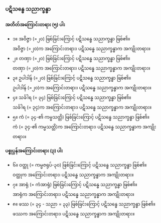 ### ပဋိသန္ဓေ သညာက္ခန္ဓာ

**အတိတ်အကြောင်းတရား (၅) ပါး**

- ၁။ အဝိဇ္ဇာ (=၂၀) ဖြစ်ခြင်းကြောင့် ပဋိသန္ဓေ သညာက္ခန္ဓာ ဖြစ်၏။ <br>အဝိဇ္ဇာ (=၂၀)က အကြောင်းတရား၊ ပဋိသန္ဓေ သညာက္ခန္ဓာက အကျိုးတရား။
- ၂။ တဏှာ (=၂၀) ဖြစ်ခြင်းကြောင့် ပဋိသန္ဓေ သညာက္ခန္ဓာ ဖြစ်၏။ <br>တဏှာ (=၂၀)က အကြောင်းတရား၊ ပဋိသန္ဓေ သညာက္ခန္ဓာက အကျိုးတရား။
- ၃။ ဥပါဒါန် (=၂၀) ဖြစ်ခြင်းကြောင့် ပဋိသန္ဓေ သညာက္ခန္ဓာ ဖြစ်၏။ <br>ဥပါဒါန် (=၂၀)က အကြောင်းတရား၊ ပဋိသန္ဓေ သညာက္ခန္ဓာက အကျိုးတရား။
- ၄။ သင်္ခါရ (= ၃၄) ဖြစ်ခြင်းကြောင့် ပဋိသန္ဓေ သညာက္ခန္ဓာ ဖြစ်၏။ <br>သင်္ခါရ (= ၃၄)က အကြောင်းတရား၊ ပဋိသန္ဓေ သညာက္ခန္ဓာက အကျိုးတရား။
- ၅။ ကံ (= ၃၄-၏ ကမ္မသတ္တိ) ဖြစ်ခြင်းကြောင့် ပဋိသန္ဓေ သညာက္ခန္ဓာ ဖြစ်၏။ <br>ကံ (= ၃၄-၏ ကမ္မသတ္တိ)က အကြောင်းတရား၊ ပဋိသန္ဓေ သညာက္ခန္ဓာက အကျိုးတရား။

**ပစ္စုပ္ပန်အကြောင်းတရား (၃) ပါး**

- ၆။ ဝတ္ထု (= ကမ္မဇရုပ်-၃၀) ဖြစ်ခြင်းကြောင့် ပဋိသန္ဓေ သညာက္ခန္ဓာ ဖြစ်၏။ <br>ဝတ္ထုက အကြောင်းတရား၊ ပဋိသန္ဓေ သညာက္ခန္ဓာက အကျိုးတရား။
- ၇။ အာရုံ (= ကံအာရုံ) ဖြစ်ခြင်းကြောင့် ပဋိသန္ဓေ သညာက္ခန္ဓာ ဖြစ်၏။ <br>အာရုံက အကြောင်းတရား၊ ပဋိသန္ဓေ သညာက္ခန္ဓာက အကျိုးတရား။
- ၈။ ဖဿ (= ၃၄ - သညာ = ၃၃) ဖြစ်ခြင်းကြောင့် ပဋိသန္ဓေ သညာက္ခန္ဓာ ဖြစ်၏။ <br>ဖဿက အကြောင်းတရား၊ ပဋိသန္ဓေ သညာက္ခန္ဓာက အကျိုးတရား။
